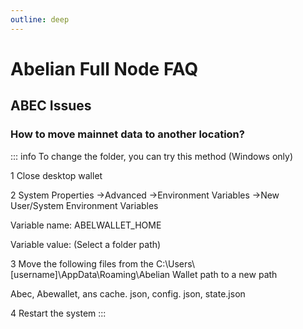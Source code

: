 ```yaml
---
outline: deep
---
```


# Abelian Full Node FAQ

## ABEC Issues

### <Badge type="warning" text="QUESTION" /> How to move mainnet data to another location?

::: info <Badge type="tip" text="ANSWER" />
To change the folder, you can try this method (Windows only)

1 Close desktop wallet

2 System Properties ->Advanced ->Environment Variables ->New User/System Environment Variables

Variable name: ABELWALLET_HOME

Variable value: (Select a folder path)

3 Move the following files from the 
C:\Users\\[username]\AppData\Roaming\Abelian Wallet path to a new path

Abec, Abewallet, ans cache. json, config. json, state.json

4 Restart the system
:::
